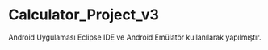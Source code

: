# Calculator_Project_v3
Android Uygulaması Eclipse IDE ve Android Emülatör kullanılarak yapılmıştır.
